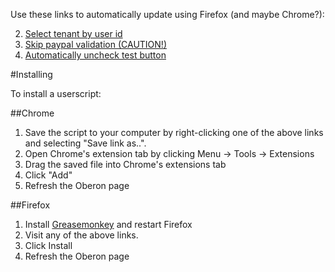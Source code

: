 Use these links to automatically update using Firefox (and maybe Chrome?):

2. [Select tenant by user id](../../raw/Select_tenant_by_id.user.js)
3. [Skip paypal validation (CAUTION!)](../../raw/Skip_Paypal_Validation_-_CAUTION!.user.js)
4. [Automatically uncheck test button](../../raw/Uncheck_test_button.user.js)

#Installing

To install a userscript:

##Chrome

1. Save the script to your computer by right-clicking one of the above links and selecting "Save link as..".
2. Open Chrome's extension tab by clicking Menu -> Tools -> Extensions
3. Drag the saved file into Chrome's extensions tab
4. Click "Add"
5. Refresh the Oberon page

##Firefox

1. Install [Greasemonkey](https://addons.mozilla.org/en-us/firefox/addon/greasemonkey/?src=ss) and restart Firefox
2. Visit any of the above links.
3. Click Install
4. Refresh the Oberon page
